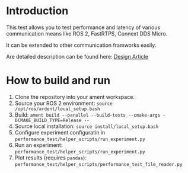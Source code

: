 # Introduction

This test allows you to test performance and latency of various communication means
like ROS 2, FastRTPS, Connext DDS Micro.

It can be extended to other communication framworks easily.

Are detailed description can be found here: [Design Article](performance_test/design/performance_test-design.md)

# How to build and run

1. Clone the repository into your ament workspace.
1. Source your ROS 2 environment: `source /opt/ros/ardent/local_setup.bash`
1. Build: `ament build --parallel --build-tests --cmake-args -DCMAKE_BUILD_TYPE=Release --`
1. Source local installation: `source install/local_setup.bash`
1. Configure experiment configuratin in `performance_test/helper_scripts/run_experiment.py`
1. Run an experiment: `performance_test/helper_scripts/run_experiment.py`
1. Plot results (requires `pandas`):  `performance_test/helper_scripts/performance_test_file_reader.py`
